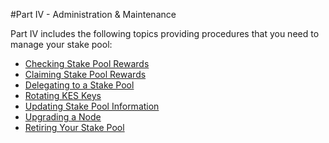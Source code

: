 #Part IV - Administration & Maintenance

Part IV includes the following topics providing procedures that you need to manage your stake pool:

- [Checking Stake Pool Rewards](coins/overview-ada/guide-how-to-build-a-haskell-stakepool-node/part-iv-administration/checking-stake-pool-rewards.md)
- [Claiming Stake Pool Rewards](coins/overview-ada/guide-how-to-build-a-haskell-stakepool-node/part-iv-administration/claiming-stake-pool-rewards.md)
- [Delegating to a Stake Pool](coins/overview-ada/guide-how-to-build-a-haskell-stakepool-node/part-iv-administration/delegating-to-a-stake-pool.md)
- [Rotating KES Keys](coins/overview-ada/guide-how-to-build-a-haskell-stakepool-node/part-iv-administration/rotating-kes-keys.md)
- [Updating Stake Pool Information](coins/overview-ada/guide-how-to-build-a-haskell-stakepool-node/part-iv-administration/updating-stake-pool-information.md)
- [Upgrading a Node](coins/overview-ada/guide-how-to-build-a-haskell-stakepool-node/part-iv-administration/upgrading-a-node.md)
- [Retiring Your Stake Pool](coins/overview-ada/guide-how-to-build-a-haskell-stakepool-node/part-iv-administration/retiring-your-stake-pool.md)